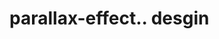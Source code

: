 # parallax-effect.. desgin                                                                                                                                                                                                                                                                                                                                                   
